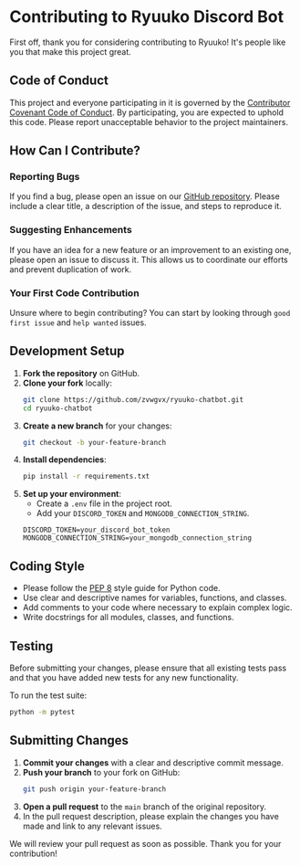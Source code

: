 # Contributing to Ryuuko Discord Bot

First off, thank you for considering contributing to Ryuuko! It's people like you that make this project great.

## Code of Conduct

This project and everyone participating in it is governed by the [Contributor Covenant Code of Conduct](https://www.contributor-covenant.org/version/2/1/code_of_conduct/). By participating, you are expected to uphold this code. Please report unacceptable behavior to the project maintainers.

## How Can I Contribute?

### Reporting Bugs

If you find a bug, please open an issue on our [GitHub repository](https://github.com/zvwgvx/ryuuko-chatbot/issues). Please include a clear title, a description of the issue, and steps to reproduce it.

### Suggesting Enhancements

If you have an idea for a new feature or an improvement to an existing one, please open an issue to discuss it. This allows us to coordinate our efforts and prevent duplication of work.

### Your First Code Contribution

Unsure where to begin contributing? You can start by looking through `good first issue` and `help wanted` issues.

## Development Setup

1.  **Fork the repository** on GitHub.
2.  **Clone your fork** locally:
    ```bash
    git clone https://github.com/zvwgvx/ryuuko-chatbot.git
    cd ryuuko-chatbot
    ```
3.  **Create a new branch** for your changes:
    ```bash
    git checkout -b your-feature-branch
    ```
4.  **Install dependencies**:
    ```bash
    pip install -r requirements.txt
    ```
5.  **Set up your environment**:
    -   Create a `.env` file in the project root.
    -   Add your `DISCORD_TOKEN` and `MONGODB_CONNECTION_STRING`.
    ```env
    DISCORD_TOKEN=your_discord_bot_token
    MONGODB_CONNECTION_STRING=your_mongodb_connection_string
    ```

## Coding Style

-   Please follow the [PEP 8](https://www.python.org/dev/peps/pep-0008/) style guide for Python code.
-   Use clear and descriptive names for variables, functions, and classes.
-   Add comments to your code where necessary to explain complex logic.
-   Write docstrings for all modules, classes, and functions.

## Testing

Before submitting your changes, please ensure that all existing tests pass and that you have added new tests for any new functionality.

To run the test suite:
```bash
python -m pytest
```

## Submitting Changes

1.  **Commit your changes** with a clear and descriptive commit message.
2.  **Push your branch** to your fork on GitHub:
    ```bash
    git push origin your-feature-branch
    ```
3.  **Open a pull request** to the `main` branch of the original repository.
4.  In the pull request description, please explain the changes you have made and link to any relevant issues.

We will review your pull request as soon as possible. Thank you for your contribution!